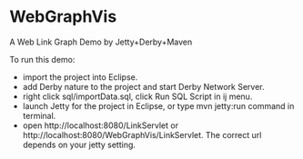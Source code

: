 WebGraphVis
===========

A Web Link Graph Demo by Jetty+Derby+Maven

To run this demo:

+ import the project into Eclipse.
+ add Derby nature to the project and start Derby Network Server.
+ right click sql/importData.sql, click Run SQL Script in ij menu.
+ launch Jetty for the project in Eclipse, or type mvn jetty:run command in terminal.
+ open http://localhost:8080/LinkServlet or http://localhost:8080/WebGraphVis/LinkServlet. 
  The correct url depends on your jetty setting.
